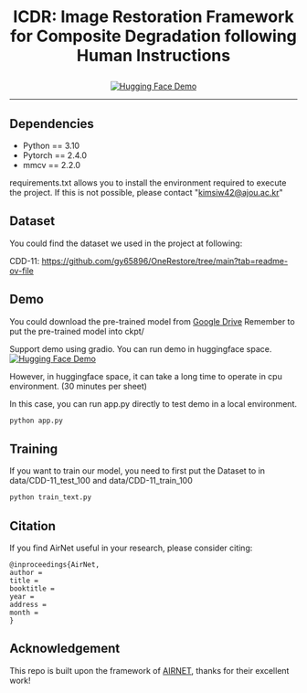 # <p align=center>ICDR: Image Restoration Framework for Composite Degradation following Human Instructions</p>


<div align="center">
 
[![Hugging Face Demo](https://img.shields.io/badge/%F0%9F%A4%97%20Hugging%20Face-Demo-blue)](https://huggingface.co/spaces/Siwon123/ICDR)

</div>

---
## Dependencies

* Python == 3.10
* Pytorch == 2.4.0
* mmcv == 2.2.0

requirements.txt allows you to install the environment required to execute the project. If this is not possible, please contact "kimsiw42@ajou.ac.kr"

## Dataset

You could find the dataset we used in the project at following:

CDD-11: https://github.com/gy65896/OneRestore/tree/main?tab=readme-ov-file

## Demo

You could download the pre-trained model from [Google Drive](https://drive.google.com/file/d/13jCADhncLHCtEt0Ad8lsBskHo67-hxtO/view?usp=sharing) Remember to put the pre-trained model into ckpt/

Support demo using gradio. You can run demo in huggingface space.
[![Hugging Face Demo](https://img.shields.io/badge/%F0%9F%A4%97%20Hugging%20Face-Demo-blue)](https://huggingface.co/spaces/Siwon123/ICDR)


However, in huggingface space, it can take a long time to operate in cpu environment. (30 minutes per sheet)

In this case, you can run app.py directly to test demo in a local environment.

```bash
python app.py
```

## Training

If you want to train our model, you need to first put the Dataset to in data/CDD-11_test_100 and data/CDD-11_train_100

```bash
python train_text.py
```

## Citation

If you find AirNet useful in your research, please consider citing:

```
@inproceedings{AirNet,
author = 
title = 
booktitle = 
year = 
address = 
month = 
}
```

## Acknowledgement

This repo is built upon the framework of [AIRNET](https://github.com/XLearning-SCU/2022-CVPR-AirNet), thanks for their excellent work!

